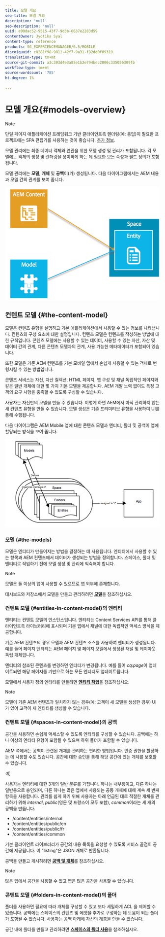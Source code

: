 ```yaml
---
title: 모델 개요
seo-title: 모델 개요
description: 'null'
seo-description: 'null'
uuid: e09dac52-9515-43f7-9d3b-6637e2283d59
contentOwner: Jyotika Syal
content-type: reference
products: SG_EXPERIENCEMANAGER/6.5/MOBILE
discoiquuid: c8281f98-9811-42f7-9a31-f82dd0f09319
translation-type: tm+mt
source-git-commit: a3c303d4e3a85e1b2e794bec2006c335056309fb
workflow-type: tm+mt
source-wordcount: '785'
ht-degree: 1%

---
```



# 모델 개요{#models-overview}

>[!NOTE]
>
>단일 페이지 애플리케이션 프레임워크 기반 클라이언트측 렌더링(예: 응답)이 필요한 프로젝트에는 SPA 편집기를 사용하는 것이 좋습니다. [추가 정보](/help/sites-developing/spa-overview.md).

모델 관리에는 최종 데이터 객체와 연관을 위한 모델 생성 및 관리가 포함됩니다. 각 모델에는 객체의 생성 및 렌더링을 용이하게 하는 데 필요한 모든 속성과 필드 정의가 포함됩니다.

모델 관리에는 **모델**, **개체** 및 **공백**&#x200B;이(가) 생성됩니다. 다음 다이어그램에서는 AEM 내용과 모델 간의 관계를 보여 줍니다.

![chlimage_1-81](assets/chlimage_1-81.png)

## 컨텐트 모델 {#the-content-model}

모델은 컨텐츠 유형을 설명하고 기본 애플리케이션에서 사용할 수 있는 정보를 나타냅니다. 컨텐츠의 구성 요소에 대한 설명입니다. 컨텐츠 모델은 컨텐츠를 작성하는 방법에 대한 규칙입니다. 콘텐츠 모델에는 사용할 수 있는 데이터, 사용할 수 있는 자산, 자산 및 데이터 간의 관계, 다른 콘텐츠 모델과의 관계, 사용 가능한 메타데이터가 포함되어 있습니다.

또한 모델은 기존 AEM 컨텐츠를 기본 모바일 앱에서 손쉽게 사용할 수 있는 객체로 변형시킬 수 있는 방법입니다.

콘텐츠 서비스는 자산, 자산 컬렉션, HTML 페이지, 앱 구성 및 채널 독립적인 페이지와 같은 일반 개체에 대한 몇 가지 기본 모델을 제공합니다. AEM 개발 노력 없이도 특정 고객의 요구 사항을 충족할 수 있도록 구성할 수 있습니다.

사용자는 자신만의 모델을 만들 수 있습니다. 이렇게 하면 AEM에서 아직 관리하지 않는 새 컨텐츠 유형을 만들 수 있습니다. 모델 생성은 기존 프리미티브 유형을 사용하여 UI를 통해 수행됩니다.

다음 다이어그램은 AEM Mobile 앱에 대한 콘텐츠 모델과 엔티티, 폴더 및 공백이 앱에 할당되는 방식을 보여 줍니다.

![chlimage_1-82](assets/chlimage_1-82.png)

### 모델 {#the-models}

모델은 엔티티가 만들어지는 방법을 결정하는 데 사용됩니다. 엔티티에서 사용할 수 있는 항목과 AEM 컨텐츠에서 데이터가 생성되는 방법을 정의합니다. 스페이스, 폴더 및 엔티티로 작업하기 전에 모델 생성 및 관리에 익숙해야 합니다.

>[!NOTE]
>
>모델은 둘 이상의 앱이 사용할 수 있으므로 앱 외부에 존재합니다.


대시보드와 저장소에서 모델을 만들고 관리하려면 **[모델](/help/mobile/administer-mobile-apps.md)**&#x200B;을 참조하십시오.

### 컨텐트 모델 {#entities-in-content-model}의 엔티티

엔티티는 컨텐트 모델의 인스턴스입니다. 엔티티는 Content Services API를 통해 클라이언트측 라이브러리에 표시되며 기본 앱에서 채널에 대한 독립적인 액세스 방식을 제공합니다.

기존 AEM 컨텐츠의 경우 모델과 AEM 컨텐츠 소스를 사용하여 엔티티가 생성됩니다. 예를 들어 페이지 엔티티는 AEM 페이지 및 페이지 모델에서 생성된 채널 및 레이아웃 독립 개체입니다.

엔티티의 참조된 콘텐츠를 변경하면 엔티티가 변경됩니다. 예를 들어 *cq:page*&#x200B;이 업데이트되면 해당 페이지를 기반으로 하는 모든 엔티티도 업데이트됩니다.

모델에서 사용자 정의 엔티티를 만들려면 **[엔티티 작업](/help/mobile/spaces-and-entities.md)**&#x200B;을 참조하십시오.

>[!NOTE]
>
>모델이 기존 AEM 컨텐츠과 일치하지 않는 경우(예: 고객이 새 모델을 생성한 경우) UI가 있어 고객이 새 엔티티를 생성할 수 있습니다.


### 컨텐트 모델 {#spaces-in-content-model}의 공백

공간을 사용하면 손쉽게 액세스할 수 있도록 엔티티를 구성할 수 있습니다. 공백에는 하나 이상의 엔티티 유형이 포함될 수 있으며 하위 폴더가 포함될 수 있습니다.

AEM 쪽에서는 공백이 관련된 개체를 관리하는 편리한 방법입니다. 인증 권한을 할당하는 데 사용할 수도 있습니다. 공간에 대한 승인을 통해 해당 공간에 있는 개체를 보호할 수 있습니다.

*예*,

사용자는 엔티티에 대한 3개의 일반 분류를 가집니다. 하나는 내부용이고, 다른 하나는 일반용으로 승인되며, 다른 하나는 많은 앱에서 사용되는 공통 개체에 대해 계속 세 번째 항목을 사용합니다. 관리를 쉽게 하기 위해 사용자는 아래 언급된 대로 적절한 개체를 관리하기 위해 *internal*, *public*(영문 및 프랑스어 모두 포함), *common*&#x200B;이라는 세 개의 공백을 만듭니다.

* /content/entities/internal
* /content/entities/public/en
* /content/entities/public/fr
* /content/entities/common

기본 클라이언트 라이브러리가 공간의 내용 목록을 요청할 수 있도록 서비스 끝점이 공간에 제공됩니다. 이 &quot;listing&quot;은 JSON 개체로 반환됩니다.

공백을 만들고 게시하려면 **[공백 및 개체](/help/mobile/spaces-and-entities.md)**&#x200B;를 참조하십시오.

>[!NOTE]
>
>많은 앱에서 공간을 사용할 수 있고 앱은 많은 공간을 사용할 수 있습니다.

### 콘텐트 모델 {#folders-in-content-model}의 폴더

폴더를 사용하면 필요에 따라 개체를 구성할 수 있고 보다 세밀하게 ACL 을 제어할 수 있습니다. 공백에는 스페이스의 컨텐츠 및 에셋을 추가로 구성하는 데 도움이 되는 폴더가 포함될 수 있습니다. 사용자는 공백 아래에 자신의 계층을 만들 수 있습니다.

공간 내에 폴더를 만들고 관리하려면 **[스페이스의 폴더 사용](/help/mobile/spaces-and-entities.md)**&#x200B;을 참조하십시오.
